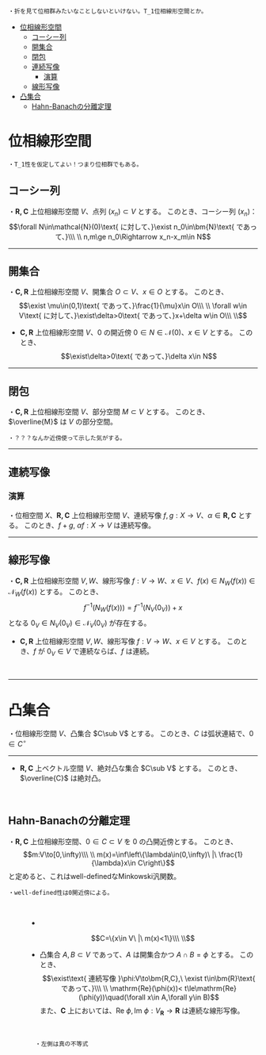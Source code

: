 
    ・折を見て位相群みたいなことしないといけない。T_1位相線形空間とか。

- [位相線形空間](#位相線形空間)
  - [コーシー列](#コーシー列)
  - [開集合](#開集合)
  - [閉包](#閉包)
  - [連続写像](#連続写像)
    - [演算](#演算)
  - [線形写像](#線形写像)
- [凸集合](#凸集合)
  - [Hahn-Banachの分離定理](#hahn-banachの分離定理)





# 位相線形空間

    ・T_1性を仮定してよい！つまり位相群でもある。

## コーシー列

・$\bm{R,C}$ 上位相線形空間 $V$、点列 $(x_n)\subset V$ とする。
このとき、コーシー列 $(x_n)$：
$$\forall N\in\mathcal{N}(0)\text{ に対して、}\exist n_0\in\bm{N}\text{ であって、}\\\ \\
n,m\ge n_0\Rightarrow x_n-x_m\in N$$ 

---

## 開集合

・$\bm{C,R}$ 上位相線形空間 $V$、開集合 $O\subset V$、$x\in O$ とする。
このとき、$$\exist \mu\in(0,1)\text{ であって、}\frac{1}{\mu}x\in O\\\ \\
\forall w\in V\text{ に対して、}\exist\delta>0\text{ であって、}x+\delta w\in O\\\ \\$$

- $\bm{C,R}$ 上位相線形空間 $V$、$0$ の開近傍 $0\in N\in\mathcal{N}(0)$、$x\in V$ とする。
このとき、$$\exist\delta>0\text{ であって、}\delta x\in N$$

---

## 閉包

・$\bm{C,R}$ 上位相線形空間 $V$、部分空間 $M\subset V$ とする。
このとき、$\overline{M}$ は $V$ の部分空間。

    ・？？？なんか近傍使って示した気がする。


---

## 連続写像

### 演算

・位相空間 $X$、$\bm{R,C}$ 上位相線形空間 $V$、連続写像 $f,g:X\to V$、$\alpha\in \bm{R,C}$ とする。
このとき、$f+g,\ \alpha f:X\to V$ は連続写像。

---

## 線形写像

・$\bm{C,R}$ 上位相線形空間 $V,W$、線形写像 $f:V\to W$、$x\in V$、$f(x)\in N_W(f(x))\in\mathcal{N}_W(f(x))$ とする。
このとき、$$f^{-1}(N_W(f(x)))=f^{-1}(N_V(0_V))+x$$となる $0_V\in N_V(0_V)\in\mathcal{N}_V(0_V)$ が存在する。

- $\bm{C,R}$ 上位相線形空間 $V,W$、線形写像 $f:V\to W$、$x\in V$ とする。
このとき、$f$ が $0_V\in V$ で連続ならば、$f$ は連続。
<br>



---

# 凸集合

・位相線形空間 $V$、凸集合 $C\sub V$ とする。
このとき、$C$ は弧状連結で、$0\in C^{\circ}$

---

- $\bm{R,C}$ 上ベクトル空間 $V$、絶対凸な集合 $C\sub V$ とする。
このとき、$\overline{C}$ は絶対凸。
<br>

## Hahn-Banachの分離定理

<dl><dt>

・$\bm{R,C}$ 上位相線形空間、$0\in C\subset V$ を $0$ の凸開近傍とする。
このとき、$$m:V\to[0,\infty)\\\ \\
m(x)=\inf\left\{\lambda\in(0,\infty)\ |\ \frac{1}{\lambda}x\in C\right\}$$と定めると、これはwell-definedなMinkowski汎関数。
<br>

    ・well-defined性は0開近傍による。
<br>

</dt><dd>

- 
$$C=\{x\in V\ |\ m(x)<1\}\\\ \\$$

- 凸集合 $A,B\subset V$ であって、$A$ は開集合かつ $A\cap B=\phi$ とする。
このとき、
$$\exist\text{ 連続写像 }\phi:V\to\bm{R,C},\ \exist t\in\bm{R}\text{ であって、}\\\ \\
\mathrm{Re}(\phi(x))< t\le\mathrm{Re}(\phi(y))\quad(\forall x\in A,\forall y\in B)$$
また、$\bm{C}$ 上においては、$\mathrm{Re}\ \phi,\mathrm{Im}\ \phi:V_{\bm{R}}\to\bm{R}$ は連続な線形写像。
<br>

      ・左側は真の不等式


</dd></dl> 

